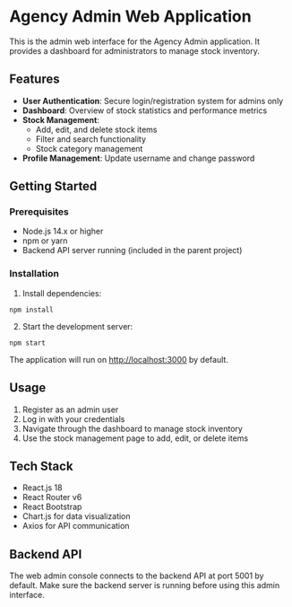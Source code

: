 # Agency Admin Web Application

This is the admin web interface for the Agency Admin application. It provides a dashboard for administrators to manage stock inventory.

## Features

- **User Authentication**: Secure login/registration system for admins only
- **Dashboard**: Overview of stock statistics and performance metrics
- **Stock Management**:
  - Add, edit, and delete stock items
  - Filter and search functionality
  - Stock category management
- **Profile Management**: Update username and change password

## Getting Started

### Prerequisites

- Node.js 14.x or higher
- npm or yarn
- Backend API server running (included in the parent project)

### Installation

1. Install dependencies:
```
npm install
```

2. Start the development server:
```
npm start
```

The application will run on [http://localhost:3000](http://localhost:3000) by default.

## Usage

1. Register as an admin user
2. Log in with your credentials
3. Navigate through the dashboard to manage stock inventory
4. Use the stock management page to add, edit, or delete items

## Tech Stack

- React.js 18
- React Router v6
- React Bootstrap
- Chart.js for data visualization
- Axios for API communication

## Backend API

The web admin console connects to the backend API at port 5001 by default. Make sure the backend server is running before using this admin interface.
